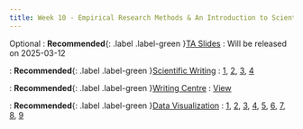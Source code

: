 ```yaml
---
title: Week 10 - Empirical Research Methods & An Introduction to Scientific Writing
---
```


Optional 
: **Recommended**{: .label .label-green }[TA Slides]()
  : Will be released on 2025-03-12

: **Recommended**{: .label .label-green }[Scientific Writing](https://homes.cs.washington.edu/~mernst/advice/write-technical-paper.html)
  : [1](https://homes.cs.washington.edu/~mernst/advice/write-technical-paper.html), [2](https://communicate.gse.harvard.edu/files/commlab/files/_structure_of_a_paper.pdf), [3](https://poorvucenter.yale.edu/sites/default/files/files/hows_to_write_your_first_research_paper_2011.pdf), [4](https://uwaterloo.ca/centre-for-teaching-excellence/catalogs/tip-sheets/ten-tips-effective-research-writing)

: **Recommended**{: .label .label-green }[Writing Centre](https://www.yorku.ca/laps/writing-centre/)
  : [View](https://www.yorku.ca/laps/writing-centre/)

: **Recommended**{: .label .label-green }[Data Visualization](https://guides.library.jhu.edu/datavisualization)
  : [1](https://plotly.com/python/plotly-express/), [2](https://matplotlib.org/), [3](https://seaborn.pydata.org/), [4](https://bokeh.org/), [5](https://www.tableau.com/), [6](https://help.tableau.com/current/pro/desktop/en-us/what_chart_example.htm), [7](https://www.geeksforgeeks.org/choosing-the-right-chart-type-a-technical-guide/), [8](https://www.eecs.yorku.ca/~papaggel/courses/eecs6414/docs/lectures/09-information-visualization-ii.pdf), [9](https://www.graphpad.com/features)